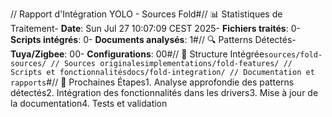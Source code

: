 // Rapport d'Intégration YOLO - Sources Fold#// 📊 Statistiques de Traitement- **Date**: Sun Jul 27 10:07:09 CEST 2025- **Fichiers traités**: 0- **Scripts intégrés**: 0- **Documents analysés**: 1#// 🔍 Patterns Détectés- **Tuya/Zigbee**: 00- **Configurations**: 00#// 📁 Structure Intégrée```sources/fold-sources/ // Sources originalesimplementations/fold-features/ // Scripts et fonctionnalitésdocs/fold-integration/ // Documentation et rapports```#// 🚀 Prochaines Étapes1. Analyse approfondie des patterns détectés2. Intégration des fonctionnalités dans les drivers3. Mise à jour de la documentation4. Tests et validation